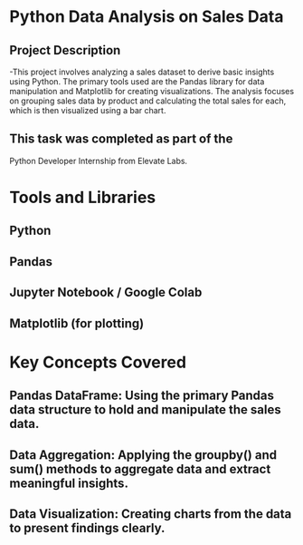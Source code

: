 
# Python Data Analysis on Sales Data
## Project Description
-This project involves analyzing a sales dataset to derive basic insights using Python. The primary tools used are the Pandas library for data manipulation and Matplotlib for creating visualizations. The analysis focuses on grouping sales data by product and calculating the total sales for each, which is then visualized using a bar chart.



## This task was completed as part of the 

Python Developer Internship from Elevate Labs.


# Tools and Libraries
## Python 

## Pandas 

## Jupyter Notebook / Google Colab 

## Matplotlib (for plotting)

# Key Concepts Covered
## Pandas DataFrame: Using the primary Pandas data structure to hold and manipulate the sales data.



## Data Aggregation: Applying the groupby() and sum() methods to aggregate data and extract meaningful insights.

## Data Visualization: Creating charts from the data to present findings clearly.


